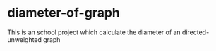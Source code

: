 # diameter-of-graph
This is an school project which calculate the diameter of an directed-unweighted graph   

